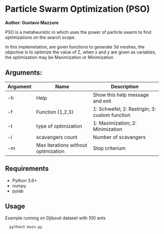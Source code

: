 # Particle Swarm Optimization (PSO)
  **Author: Gustavo Mazzure**

  PSO is a metaheuristic in which uses the power of particle swarm to find optimizations on the search scope.

  In this implemetation, are given functions to generate 3d meshes, the objective is to optimize the value of Z, when
  x and y are given as variables, the optimization may be Maximization or Minimization
  
## Arguments:
| Argument    | Name  | Description |
| ----------- | -------------------- | ----------- |
|-h           | Help                 | Show this help message and exit |
|-f           | Function {1,2,3}     | 1: Schwefel; 2: Rastrigin; 3: custom function |
|-t           | type of optimization | 1: Maximization; 2: Minimization |
|-i           | scavangers count     | Number of scavangers |
|-m           | Max iterations without optimization     | Stop criterium |

## Requirements
  - Python 3.6+
  - numpy
  - pylab

## Usage

  Example running on Djibouti dataset with 100 ants
  ```
    python3 main.py
  ```